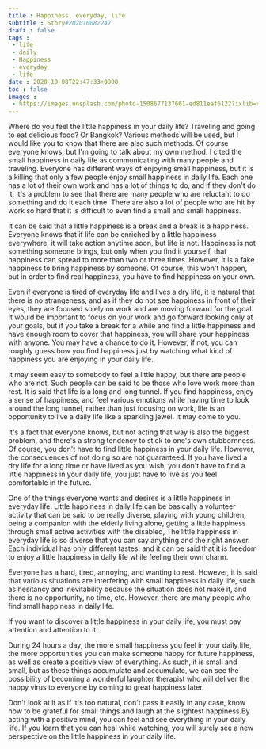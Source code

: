 ```yaml
---
title : Happiness, everyday, life
subtitle : Story#202010082247
draft : false
tags :
 - life
 - daily
 - Happiness
 - everyday
 - life
date : 2020-10-08T22:47:33+0900
toc : false
images : 
 - https://images.unsplash.com/photo-1508677137661-ed811eaf6122?ixlib=rb-1.2.1&q=80&fm=jpg&crop=entropy&cs=tinysrgb&w=1080&fit=max&ixid=eyJhcHBfaWQiOjE1NTU0OX0
---
```

Where do you feel the little happiness in your daily life? Traveling and going to eat delicious food? Or Bangkok? Various methods will be used, but I would like you to know that there are also such methods. Of course everyone knows, but I'm going to talk about my own method. I cited the small happiness in daily life as communicating with many people and traveling. Everyone has different ways of enjoying small happiness, but it is a killing that only a few people enjoy small happiness in daily life. Each one has a lot of their own work and has a lot of things to do, and if they don't do it, it's a problem to see that there are many people who are reluctant to do something and do it each time. There are also a lot of people who are hit by work so hard that it is difficult to even find a small and small happiness.  

It can be said that a little happiness is a break and a break is a happiness. Everyone knows that if life can be enriched by a little happiness everywhere, it will take action anytime soon, but life is not. Happiness is not something someone brings, but only when you find it yourself, that happiness can spread to more than two or three times. However, it is a fake happiness to bring happiness by someone. Of course, this won't happen, but in order to find real happiness, you have to find happiness on your own.  

Even if everyone is tired of everyday life and lives a dry life, it is natural that there is no strangeness, and as if they do not see happiness in front of their eyes, they are focused solely on work and are moving forward for the goal. It would be important to focus on your work and go forward looking only at your goals, but if you take a break for a while and find a little happiness and have enough room to cover that happiness, you will share your happiness with anyone. You may have a chance to do it. However, if not, you can roughly guess how you find happiness just by watching what kind of happiness you are enjoying in your daily life.  

It may seem easy to somebody to feel a little happy, but there are people who are not. Such people can be said to be those who love work more than rest. It is said that life is a long and long tunnel. If you find happiness, enjoy a sense of happiness, and feel various emotions while having time to look around the long tunnel, rather than just focusing on work, life is an opportunity to live a daily life like a sparkling jewel. It may come to you.  

It's a fact that everyone knows, but not acting that way is also the biggest problem, and there's a strong tendency to stick to one's own stubbornness. Of course, you don't have to find little happiness in your daily life. However, the consequences of not doing so are not guaranteed. If you have lived a dry life for a long time or have lived as you wish, you don't have to find a little happiness in your daily life, you just have to live as you feel comfortable in the future.  

One of the things everyone wants and desires is a little happiness in everyday life. Little happiness in daily life can be basically a volunteer activity that can be said to be really diverse, playing with young children, being a companion with the elderly living alone, getting a little happiness through small active activities with the disabled, The little happiness in everyday life is so diverse that you can say anything and the right answer. Each individual has only different tastes, and it can be said that it is freedom to enjoy a little happiness in daily life while feeling their own charm.  

Everyone has a hard, tired, annoying, and wanting to rest. However, it is said that various situations are interfering with small happiness in daily life, such as hesitancy and inevitability because the situation does not make it, and there is no opportunity, no time, etc. However, there are many people who find small happiness in daily life.  

If you want to discover a little happiness in your daily life, you must pay attention and attention to it.  

During 24 hours a day, the more small happiness you feel in your daily life, the more opportunities you can make someone happy for future happiness, as well as create a positive view of everything. As such, it is small and small, but as these things accumulate and accumulate, we can see the possibility of becoming a wonderful laughter therapist who will deliver the happy virus to everyone by coming to great happiness later.  

Don't look at it as if it's too natural, don't pass it easily in any case, know how to be grateful for small things and laugh at the slightest happiness.By acting with a positive mind, you can feel and see everything in your daily life. If you learn that you can heal while watching, you will surely see a new perspective on the little happiness in your daily life.